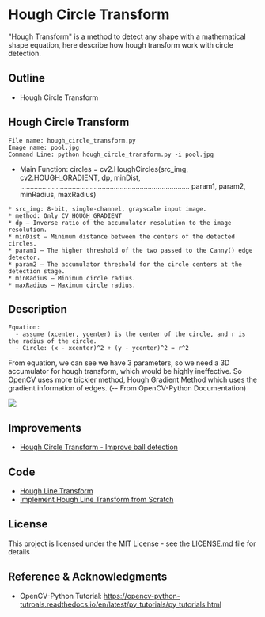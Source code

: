 # Hough Circle Transform
"Hough Transform" is a method to detect any shape with a mathematical shape equation, here describe how hough transform work with circle detection.

## Outline
- Hough Circle Transform

## Hough Circle Transform
```
File name: hough_circle_transform.py
Image name: pool.jpg
Command Line: python hough_circle_transform.py -i pool.jpg
```
* Main Function: circles = cv2.HoughCircles(src_img, cv2.HOUGH_GRADIENT, dp, minDist, 
..................................................................................... param1, param2, minRadius, maxRadius)
```
* src_img: 8-bit, single-channel, grayscale input image.
* method: Only CV_HOUGH_GRADIENT
* dp – Inverse ratio of the accumulator resolution to the image resolution.
* minDist – Minimum distance between the centers of the detected circles.
* param1 – The higher threshold of the two passed to the Canny() edge detector.
* param2 – The accumulator threshold for the circle centers at the detection stage.
* minRadius – Minimum circle radius.
* maxRadius – Maximum circle radius.
```

## Description
```
Equation: 
  - assume (xcenter, ycenter) is the center of the circle, and r is the radius of the circle. 
  - Circle: (x - xcenter)^2 + (y - ycenter)^2 = r^2
```
From equation, we can see we have 3 parameters, so we need a 3D accumulator for hough transform, which would be highly ineffective. So OpenCV uses more trickier method, Hough Gradient Method which uses the gradient information of edges.    (-- From OpenCV-Python Documentation)

![](README_IMG/line.png)

## Improvements
- [Hough Circle Transform - Improve ball detection]()


## Code
- [Hough Line Transform](https://github.com/Hank-Tsou/Computer-Vision-OpenCV-Python/tree/master/tutorials/Image_Processing/11_Hough_Line_Transform)
- [Implement Hough Line Transform from Scratch](https://github.com/Hank-Tsou/Hough-Transform-Line-Detection)


## License

This project is licensed under the MIT License - see the [LICENSE.md](LICENSE.md) file for details

## Reference & Acknowledgments

* OpenCV-Python Tutorial: https://opencv-python-tutroals.readthedocs.io/en/latest/py_tutorials/py_tutorials.html
